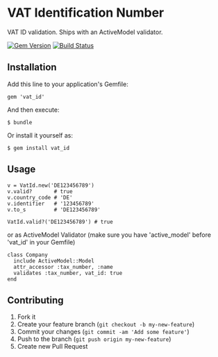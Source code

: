 # VAT Identification Number

VAT ID validation. Ships with an ActiveModel validator.

[![Gem Version](https://badge.fury.io/rb/vat_id.png)](http://badge.fury.io/rb/vat_id)
[![Build Status](https://travis-ci.org/max-power/vat_id.png?branch=master)](https://travis-ci.org/max-power/vat_id)

## Installation

Add this line to your application's Gemfile:

    gem 'vat_id'

And then execute:

    $ bundle

Or install it yourself as:

    $ gem install vat_id

## Usage

    v = VatId.new('DE123456789')
    v.valid?       # true
    v.country_code # 'DE'
    v.identifier   # '123456789'
    v.to_s         # 'DE123456789'

    VatId.valid?('DE123456789') # true

or as ActiveModel Validator (make sure you have 'active_model' before 'vat_id' in your Gemfile)

    class Company
      include ActiveModel::Model
      attr_accessor :tax_number, :name
      validates :tax_number, vat_id: true
    end


## Contributing

1. Fork it
2. Create your feature branch (`git checkout -b my-new-feature`)
3. Commit your changes (`git commit -am 'Add some feature'`)
4. Push to the branch (`git push origin my-new-feature`)
5. Create new Pull Request
